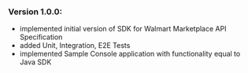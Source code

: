 ### Version 1.0.0:
* implemented initial version of SDK for Walmart Marketplace API Specification
* added Unit, Integration, E2E Tests
* implemented Sample Console application with functionality equal to Java SDK
    